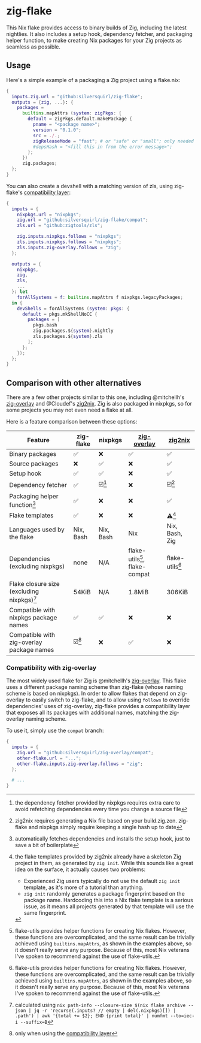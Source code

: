 # zig-flake

This Nix flake provides access to binary builds of Zig, including the latest nightlies.
It also includes a setup hook, dependency fetcher, and packaging helper function, to make creating
Nix packages for your Zig projects as seamless as possible.

## Usage

Here's a simple example of a packaging a Zig project using a flake.nix:

```nix
{
  inputs.zig.url = "github:silversquirl/zig-flake";
  outputs = {zig, ...}: {
    packages =
      builtins.mapAttrs (system: zigPkgs: {
        default = zigPkgs.default.makePackage {
          pname = "<package name>";
          version = "0.1.0";
          src = ./.;
          zigReleaseMode = "fast"; # or "safe" or "small"; only needed if you don't set a preferred release mode in your build.zig
          #depsHash = "<fill this in from the error message>";
        };
      })
      zig.packages;
  };
}
```

You can also create a devshell with a matching version of zls, using zig-flake's [compatibility layer](#compatibility-with-zig-overlay):

```nix
{
  inputs = {
    nixpkgs.url = "nixpkgs";
    zig.url = "github:silversquirl/zig-flake/compat";
    zls.url = "github:zigtools/zls";

    zig.inputs.nixpkgs.follows = "nixpkgs";
    zls.inputs.nixpkgs.follows = "nixpkgs";
    zls.inputs.zig-overlay.follows = "zig";
  };

  outputs = {
    nixpkgs,
    zig,
    zls,
    ...
  }: let
    forAllSystems = f: builtins.mapAttrs f nixpkgs.legacyPackages;
  in {
    devShells = forAllSystems (system: pkgs: {
      default = pkgs.mkShellNoCC {
        packages = [
          pkgs.bash
          zig.packages.${system}.nightly
          zls.packages.${system}.zls
        ];
      };
    });
  };
}
```

## Comparison with other alternatives

There are a few other projects similar to this one, including @mitchellh's [zig-overlay] and @Cloudef's [zig2nix].
Zig is also packaged in nixpkgs, so for some projects you may not even need a flake at all.

Here is a feature comparison between these options:

| Feature                                       | zig-flake                        | nixpkgs                                   | [zig-overlay]                  | [zig2nix]                                 |
| --------------------------------------------- | -------------------------------- | ----------------------------------------- | ------------------------------ | ----------------------------------------- |
| Binary packages                               | :white_check_mark:               | :x:                                       | :white_check_mark:             | :white_check_mark:                        |
| Source packages                               | :x:                              | :white_check_mark:                        | :x:                            | :white_check_mark:                        |
| Setup hook                                    | :white_check_mark:               | :white_check_mark:                        | :x:                            | :white_check_mark:                        |
| Dependency fetcher                            | :white_check_mark:               | :ballot_box_with_check:[^nixpkgs-fetcher] | :x:                            | :ballot_box_with_check:[^zig2nix-fetcher] |
| Packaging helper function[^helper]            | :white_check_mark:               | :x:                                       | :x:                            | :white_check_mark:                        |
| Flake templates                               | :white_check_mark:               | :x:                                       | :x:                            | :warning:[^zig2nix-template]              |
| Languages used by the flake                   | Nix, Bash                        | Nix, Bash                                 | Nix                            | Nix, Bash, Zig                            |
| Dependencies (excluding nixpkgs)              | none                             | N/A                                       | flake-utils[^fu], flake-compat | flake-utils[^fu]                          |
| Flake closure size (excluding nixpkgs)[^size] | 54KiB                            | N/A                                       | 1.8MiB                         | 306KiB                                    |
| Compatible with nixpkgs package names         | :white_check_mark:               | :white_check_mark:                        | :x:                            | :x:                                       |
| Compatible with zig-overlay package names     | :ballot_box_with_check:[^compat] | :x:                                       | :white_check_mark:             | :x:                                       |

[^nixpkgs-fetcher]: the dependency fetcher provided by nixpkgs requires extra care to avoid refetching dependencies every time you change a source file
[^zig2nix-fetcher]: zig2nix requires generating a Nix file based on your build.zig.zon. zig-flake and nixpkgs simply require keeping a single hash up to date
[^helper]: automatically fetches dependencies and installs the setup hook, just to save a bit of boilerplate
[^zig2nix-template]: the flake templates provided by zig2nix already have a skeleton Zig project in them, as generated by `zig init`.
  While this sounds like a great idea on the surface, it actually causes two problems:
    - Experienced Zig users typically do not use the default `zig init` template, as it's more of a tutorial than anything.
    - `zig init` randomly generates a package fingerprint based on the package name.
      Hardcoding this into a Nix flake template is a serious issue, as it means all projects generated by that template will use the same fingerprint.

[^fu]: flake-utils provides helper functions for creating Nix flakes.
  However, these functions are overcomplicated, and the same result can be trivially achieved using `builtins.mapAttrs`, as shown in the examples above, so it doesn't really serve any purpose.
  Because of this, most Nix veterans I've spoken to recommend against the use of flake-utils.
[^size]: calculated using `nix path-info --closure-size $(nix flake archive --json | jq -r 'recurse(.inputs? // empty | del(.nixpkgs)[]) | .path') | awk '{total += $2}; END {print total}' | numfmt --to=iec-i --suffix=B`
[^compat]: only when using the [compatibility layer](#compatibility-with-zig-overlay)

### Compatibility with zig-overlay

The most widely used flake for Zig is @mitchellh's [zig-overlay]. This flake uses a different package naming scheme than zig-flake (whose naming scheme is based on nixpkgs).
In order to allow flakes that depend on zig-overlay to easily switch to zig-flake, and to allow using `follows` to override dependencies' uses of zig-overlay,
zig-flake provides a compatibility layer that exposes all its packages with additional names, matching the zig-overlay naming scheme.

To use it, simply use the `compat` branch:

```nix
{
  inputs = {
    zig.url = "github:silversquirl/zig-overlay/compat";
    other-flake.url = "...";
    other-flake.inputs.zig-overlay.follows = "zig";
  };

  # ...
}
```

[zig-overlay]: https://github.com/mitchellh/zig-overlay
[zig2nix]: https://github.com/Cloudef/zig2nix/
